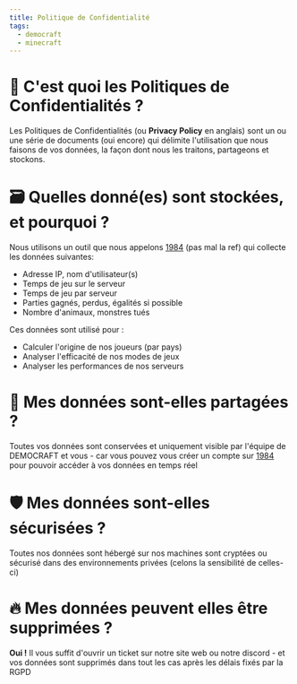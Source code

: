 ```yaml
---
title: Politique de Confidentialité
tags:
  - democraft
  - minecraft
---
```

# 🤔 C'est quoi les Politiques de Confidentialités ?

Les Politiques de Confidentialités (ou **Privacy Policy** en anglais) sont un ou une série de documents (oui encore) qui délimite l'utilisation que nous faisons de vos données, la façon dont nous les traitons, partageons et stockons.

# 🗃️ Quelles donné(es) sont stockées, et pourquoi ?
Nous utilisons un outil que nous appelons [1984](https://stats.democraft.fr) (pas mal la ref) qui collecte les données suivantes:
- Adresse IP, nom d'utilisateur(s) 
- Temps de jeu sur le serveur
- Temps de jeu par serveur
- Parties gagnés, perdus, égalités si possible
- Nombre d'animaux, monstres tués

Ces données sont utilisé pour :
- Calculer l'origine de nos joueurs (par pays)
- Analyser l'efficacité de nos modes de jeux
- Analyser les performances de nos serveurs

# 🥸 Mes données sont-elles partagées ?
Toutes vos données sont conservées et uniquement visible par l'équipe de DEMOCRAFT et vous - car vous pouvez vous créer un compte sur [1984](https://stats.democraft.fr) pour pouvoir accéder à vos données en temps réel

# 🛡️ Mes données sont-elles sécurisées ?
Toutes nos données sont hébergé sur nos machines sont cryptées ou sécurisé dans des environnements privées (celons la sensibilité de celles-ci)

# 🔥 Mes données peuvent elles être supprimées ?
**Oui !** Il vous suffit d'ouvrir un ticket sur notre site web ou notre discord - et vos données sont supprimés dans tout les cas après les délais fixés par la RGPD 




